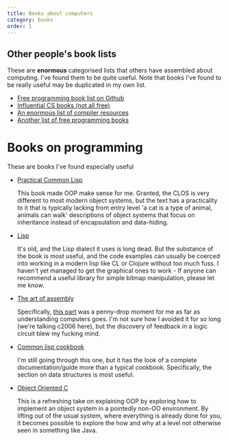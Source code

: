 ```yaml
---
title: Books about computers
category: books
order: 1
---
```


## Other people's book lists

   These are **enormous** categorised lists that others have assembled about computing. I've found them to be quite useful.
   Note that books I've found to be really useful may be duplicated in my own list.

 - [Free programming book list on Github](https://github.com/vhf/free-programming-books/blob/master/free-programming-books.md)
 - [Influential CS books (not all free)](https://github.com/chhantyal/influential-cs-books)
 - [An enormous list of compiler resources](https://github.com/aalhour/awesome-compilers)
 - [Another list of free programming books](http://breue.com/free_programming_books)

# Books on programming

   These are books I've found especially useful

- [Practical Common Lisp](http://gigamonkeys.com/book)

   This book made OOP make sense for me. Granted, the CLOS is very different to most modern object systems, but the text has a practicality to it that is typically lacking from entry level 'a cat is a type of animal, animals can walk' descriptions of object systems that focus on inheritance instead of encapsulation and data-hiding.

- [Lisp](https://www.goodreads.com/book/show/1168499.Lisp)

   It's old, and the Lisp dialect it uses is long dead. But the substance of the book is most useful, and the code examples can usually be coerced into working in a modern lisp like CL or Clojure without too much fuss. I haven't yet managed to get the graphical ones to work - If anyone can recommend a useful library for simple bitmap manipulation, please let me know.

- [The art of assembly](http://www.plantation-productions.com/Webster/www.artofasm.com/index.html)

   Specifically, [this part](http://www.plantation-productions.com/Webster/www.artofasm.com/Windows/HTML/DigitalDesigna4.html#6138) was a penny-drop moment for me
   as far as understanding computers goes. I'm not sure how I avoided it for so long (we're talking c2006 here), but the discovery of feedback in a logic circuit blew my fucking mind.

- [Common lisp cookbook](https://lispcookbook.github.io/cl-cookbook/)

   I'm still going through this one, but it has the look of a complete documentation/guide more than a typical cookbook. Specifically, the section on data structures is most useful.

- [Object Oriented C](https://www.cs.rit.edu/~ats/books/ooc.pdf)

   This is a refreshing take on explaining OOP by exploring how to implement an object system in a pointedly non-OO environment. By lifting out of the usual system, where everything
   is already done for you, it becomes possible to explore the how and why at a level not otherwise seen in something like Java.


